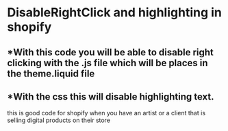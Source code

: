# DisableRightClick and highlighting in shopify

## *With this code you will be able to disable right clicking with the .js file which will be places in the theme.liquid file

## *With the css this will disable highlighting text.

this is good code for shopify when you have an artist or a client that is selling digital products on their store 